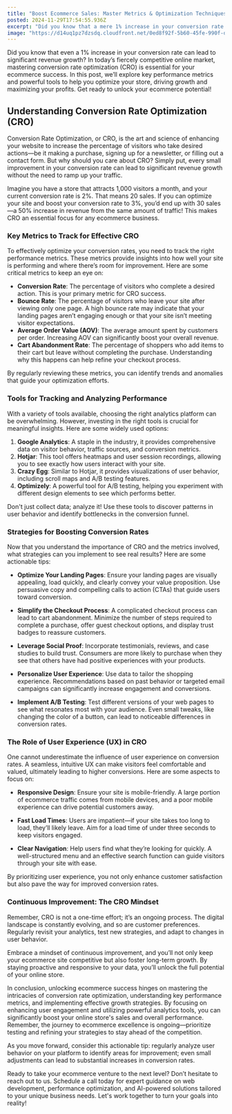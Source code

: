 ```yaml
---
title: "Boost Ecommerce Sales: Master Metrics & Optimization Techniques"
posted: 2024-11-29T17:54:55.936Z
excerpt: "Did you know that a mere 1% increase in your conversion rate could be the turning point for your ecommerce business? In a digital landscape where every click counts, mastering Conversion Rate Optimization (CRO) is not just a strategy—it's your secret weapon for success. This blog post isn’t just about numbers; it’s about unleashing the full potential of your online store. We’ll dive deep into the key performance metrics that matter, uncover powerful tools that provide insights, and share actionable strategies that can propel your revenue skyward. Are you ready to transform your visitors into loyal customers and elevate your business to unprecedented heights? Let's unlock the secrets to ecommerce excellence together!"
image: "https://d14uq1pz7dzsdq.cloudfront.net/0ed8f92f-5b60-45fe-990f-dba29e770445_.png?Expires=1733042498&Signature=N20ajICPXsAt9Ur2Qn9QfZNdKJm7Sqe3lVHp7OYjMRuPyzl49pJOMaZsi9gTjcjeRW~VdO-tKyFGqFiynvcNp~X020agBkZ-Tjzx4-PiKaz2hzcBxyVeMxcJtMrBsez0TWsvxVWpvx8f2ocKOxoZE~cTjO1yekAya23EbURjPUE9r57jHtgVf-HACqF3Zo23CzgVgZDt~2HTJaoDUrH23AScRtrMx6nVdsE9A56mwuEyakJHXjVkNvG9kW6NI6mDnclAnVUK2oQpgJ28XfLCtV4cuWk-l3jcXVNlfLaCYprX8ERkepAN2CcRfTAcnlwmdsPJSujVmYTfpSzzcgWENg__&Key-Pair-Id=K1F55BTI9AHGIK"
---
```


Did you know that even a 1% increase in your conversion rate can lead to significant revenue growth? In today’s fiercely competitive online market, mastering conversion rate optimization (CRO) is essential for your ecommerce success. In this post, we’ll explore key performance metrics and powerful tools to help you optimize your store, driving growth and maximizing your profits. Get ready to unlock your ecommerce potential!

## Understanding Conversion Rate Optimization (CRO)

Conversion Rate Optimization, or CRO, is the art and science of enhancing your website to increase the percentage of visitors who take desired actions—be it making a purchase, signing up for a newsletter, or filling out a contact form. But why should you care about CRO? Simply put, every small improvement in your conversion rate can lead to significant revenue growth without the need to ramp up your traffic.

Imagine you have a store that attracts 1,000 visitors a month, and your current conversion rate is 2%. That means 20 sales. If you can optimize your site and boost your conversion rate to 3%, you’d end up with 30 sales—a 50% increase in revenue from the same amount of traffic! This makes CRO an essential focus for any ecommerce business.

### Key Metrics to Track for Effective CRO

To effectively optimize your conversion rates, you need to track the right performance metrics. These metrics provide insights into how well your site is performing and where there’s room for improvement. Here are some critical metrics to keep an eye on:

- **Conversion Rate**: The percentage of visitors who complete a desired action. This is your primary metric for CRO success.
- **Bounce Rate**: The percentage of visitors who leave your site after viewing only one page. A high bounce rate may indicate that your landing pages aren’t engaging enough or that your site isn’t meeting visitor expectations.
- **Average Order Value (AOV)**: The average amount spent by customers per order. Increasing AOV can significantly boost your overall revenue.
- **Cart Abandonment Rate**: The percentage of shoppers who add items to their cart but leave without completing the purchase. Understanding why this happens can help refine your checkout process.

By regularly reviewing these metrics, you can identify trends and anomalies that guide your optimization efforts.  

### Tools for Tracking and Analyzing Performance

With a variety of tools available, choosing the right analytics platform can be overwhelming. However, investing in the right tools is crucial for meaningful insights. Here are some widely used options:

1. **Google Analytics**: A staple in the industry, it provides comprehensive data on visitor behavior, traffic sources, and conversion metrics.
2. **Hotjar**: This tool offers heatmaps and user session recordings, allowing you to see exactly how users interact with your site.
3. **Crazy Egg**: Similar to Hotjar, it provides visualizations of user behavior, including scroll maps and A/B testing features.
4. **Optimizely**: A powerful tool for A/B testing, helping you experiment with different design elements to see which performs better.

Don't just collect data; analyze it! Use these tools to discover patterns in user behavior and identify bottlenecks in the conversion funnel.

### Strategies for Boosting Conversion Rates

Now that you understand the importance of CRO and the metrics involved, what strategies can you implement to see real results? Here are some actionable tips:

- **Optimize Your Landing Pages**: Ensure your landing pages are visually appealing, load quickly, and clearly convey your value proposition. Use persuasive copy and compelling calls to action (CTAs) that guide users toward conversion.
  
- **Simplify the Checkout Process**: A complicated checkout process can lead to cart abandonment. Minimize the number of steps required to complete a purchase, offer guest checkout options, and display trust badges to reassure customers.

- **Leverage Social Proof**: Incorporate testimonials, reviews, and case studies to build trust. Consumers are more likely to purchase when they see that others have had positive experiences with your products.

- **Personalize User Experience**: Use data to tailor the shopping experience. Recommendations based on past behavior or targeted email campaigns can significantly increase engagement and conversions.

- **Implement A/B Testing**: Test different versions of your web pages to see what resonates most with your audience. Even small tweaks, like changing the color of a button, can lead to noticeable differences in conversion rates.

### The Role of User Experience (UX) in CRO

One cannot underestimate the influence of user experience on conversion rates. A seamless, intuitive UX can make visitors feel comfortable and valued, ultimately leading to higher conversions. Here are some aspects to focus on:

- **Responsive Design**: Ensure your site is mobile-friendly. A large portion of ecommerce traffic comes from mobile devices, and a poor mobile experience can drive potential customers away.

- **Fast Load Times**: Users are impatient—if your site takes too long to load, they’ll likely leave. Aim for a load time of under three seconds to keep visitors engaged.

- **Clear Navigation**: Help users find what they’re looking for quickly. A well-structured menu and an effective search function can guide visitors through your site with ease.

By prioritizing user experience, you not only enhance customer satisfaction but also pave the way for improved conversion rates.

### Continuous Improvement: The CRO Mindset

Remember, CRO is not a one-time effort; it’s an ongoing process. The digital landscape is constantly evolving, and so are customer preferences. Regularly revisit your analytics, test new strategies, and adapt to changes in user behavior.  

Embrace a mindset of continuous improvement, and you’ll not only keep your ecommerce site competitive but also foster long-term growth. By staying proactive and responsive to your data, you’ll unlock the full potential of your online store.

In conclusion, unlocking ecommerce success hinges on mastering the intricacies of conversion rate optimization, understanding key performance metrics, and implementing effective growth strategies. By focusing on enhancing user engagement and utilizing powerful analytics tools, you can significantly boost your online store's sales and overall performance. Remember, the journey to ecommerce excellence is ongoing—prioritize testing and refining your strategies to stay ahead of the competition.

As you move forward, consider this actionable tip: regularly analyze user behavior on your platform to identify areas for improvement; even small adjustments can lead to substantial increases in conversion rates.  

Ready to take your ecommerce venture to the next level? Don’t hesitate to reach out to us. Schedule a call today for expert guidance on web development, performance optimization, and AI-powered solutions tailored to your unique business needs. Let's work together to turn your goals into reality!